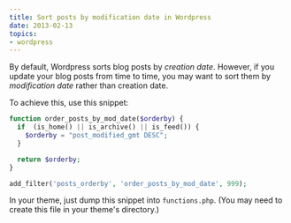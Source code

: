 ```yaml
---
title: Sort posts by modification date in Wordpress
date: 2013-02-13
topics:
- wordpress
---
```


By default, Wordpress sorts blog posts by *creation date*. However, if you update your blog posts from time to time, you may want to sort them by *modification date* rather than creation date.

To achieve this, use this snippet:

```php
function order_posts_by_mod_date($orderby) {
  if  (is_home() || is_archive() || is_feed()) {
    $orderby = "post_modified_gmt DESC";
  }

  return $orderby;
}

add_filter('posts_orderby', 'order_posts_by_mod_date', 999);
```

In your theme, just dump this snippet into `functions.php`. (You may need to create this file in your theme's directory.)
